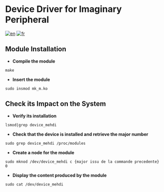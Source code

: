 # Device Driver for Imaginary Peripheral

<a href="./README.en.md"><img alt="en" src="https://img.shields.io/badge/lang-en-red.svg"/></a>
<a href="./README.md"><img alt="fr" src="https://img.shields.io/badge/land-fr-yellow.svg"/></a>

## Module Installation

- **Compile the module**

```
make
```

- **Insert the module**

```
sudo insmod mk_m.ko
```

## Check its Impact on the System

- **Verify its installation**

```
lsmod|grep device_mehdi
```

- **Check that the device is installed and retrieve the major number**

```
sudo grep device_mehdi /proc/modules
```

- **Create a node for the module**

```
sudo mknod /dev/device_mehdi c {major issu de la commande precedente} 0
```

- **Display the content produced by the module**

```
sudo cat /dev/device_mehdi
```
